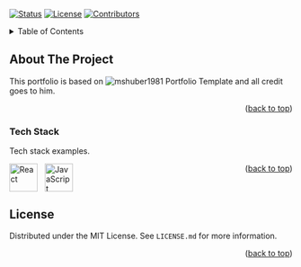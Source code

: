 <a name="readme-top"></a>

[![Status](https://img.shields.io/badge/status-active-success.svg)]()
[![License](https://img.shields.io/badge/license-MIT-yellow.svg)](https://github.com/peterhinge/PeterHinge.github.io/blob/main/LICENSE.md)
[![Contributors](https://img.shields.io/github/contributors/peterhinge/PeterHinge.github.io.svg)](https://github.com/peterhinge/PeterHinge.github.io/graphs/contributors)


<!-- TABLE OF CONTENTS -->
<details>
  <summary>Table of Contents</summary>
  <ol>
    <li>
      <a href="#about-the-project">About The Project</a>
      <ul>
        <li><a href="#tech-stack">Tech Stack</a></li>
      </ul>
    </li>
    <li>
      <a href="#getting-started">Getting Started</a>
      <ul>
        <li><a href="#requirements">Requirements</a></li>
        <li><a href="#installation">Installation</a></li>
      </ul>
    </li>
    <li><a href="#license">License</a></li>
  </ol>
</details>


<!-- ABOUT THE PROJECT -->
## About The Project

This portfolio is based on ![mshuber1981 Portfolio Template](https://github.com/mshuber1981/github-react-portfolio-template) and all credit goes to him.

<p align="right">(<a href="#readme-top">back to top</a>)</p>


<!-- TECH STACK -->
### Tech Stack

Tech stack examples.

<img align="left" alt="React" width="50px" style="padding-right:10px;" src="https://cdn.jsdelivr.net/gh/devicons/devicon/icons/react/react-original.svg" />
<img align="left" alt="JavaScript" width="50px" style="padding-right:10px;" src="https://cdn.jsdelivr.net/gh/devicons/devicon/icons/javascript/javascript-plain.svg" />

<p align="right">(<a href="#readme-top">back to top</a>)</p>

<br>

## License

Distributed under the MIT License. See `LICENSE.md` for more information.

<p align="right">(<a href="#readme-top">back to top</a>)</p>

